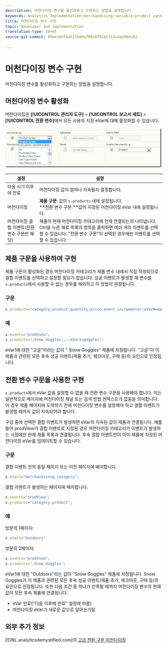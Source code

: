 ```yaml
---
description: 머천다이징 변수를 활성화하고 구현하는 방법을 설명합니다.
keywords: Analytics Implementation;merchandising;variable;product syntax;Conversion Variable Syntax;s.products
title: 머천다이징 변수 구현
topic: Developer and implementation
translation-type: tm+mt
source-git-commit: 99ee24efaa517e8da700c67818c111c4aa90dc02

---
```



# 머천다이징 변수 구현

머천다이징 변수를 활성화하고 구현하는 방법을 설명합니다.

## 머천다이징 변수 활성화

머천다이징은 **[!UICONTROL 관리자 도구]** > **[!UICONTROL 보고서 세트]** > **[!UICONTROL 전환 변수]**&#x200B;에서 모든 사용자 지정 eVar에 대해 활성화할 수 있습니다.

![](assets/merch-enable.png)

| 설정 | 설명 |
|--- |--- |
| 다음 시기 이후에 만료 | 머천다이징 값이 얼마나 지속될지 결정합니다. |
| 머천다이징 | **제품 구문**: 값이 `s.products` 내에 설정됩니다.<br>**전환 변수 구문:**값이 지정된 머천다이징 eVar 내에 설정됩니다. |
| 머천다이징 결합 이벤트(전환 변수 구문만 해당) | 제품이 현재 머천다이징 카테고리에 언제 연결되는지 나타냅니다. Ctrl을 누른 채로 목록의 항목을 클릭하면 여러 개의 이벤트를 선택할 수 있습니다. &quot;전환 변수 구문&quot;이 선택된 경우에만 이벤트를 선택할 수 있습니다. |

## 제품 구문을 사용하여 구현

제품 구문이 활성화된 경우 머천다이징 카테고리가 제품 변수 내에서 직접 작성되므로 결합 이벤트를 선택하고 설정할 필요가 없습니다. 성공 이벤트가 발생할 때 변수를 `s.products`에서 사용할 수 없는 경우를 제외하고 이 방법이 권장됩니다.

### 구문

```js
s.products="category;product;quantity;price;event_incrementer;eVarN=merch_category|eVarM=merch_category2";
```

### 예

```js
s.events="prodView";
s.products=";Snow Goggles;;;;eVar1=goggles";
```

eVar1에 대한 &quot;고글&quot;이라는 값이 &quot; Snow Goggles&quot; 제품에 지정됩니다. &quot;고글&quot;이 이 제품과 관련된 모든 후속 성공 이벤트(제품 추가, 체크아웃, 구매 등)의 요인으로 인정됩니다.

## 전환 변수 구문을 사용한 구현

`s.products`에서 eVar 값을 설정할 수 없을 때 전환 변수 구문을 사용해야 합니다. 이는 일반적으로 페이지에 머천다이징 채널 또는 검색 방법 컨텍스트가 없음을 의미합니다. 이 경우 제품 페이지에 도착하기 전에 머천다이징 변수를 설정해야 하고 결합 이벤트가 발생할 때까지 값이 지속되어야 합니다.

구성 중에 선택한 결합 이벤트가 발생하면 eVar의 지속된 값이 제품과 연결됩니다. 예를 들어 prodView가 결합 이벤트로 지정된 경우 머천다이징 카테고리가 이벤트가 발생하는 시점에만 현재 제품 목록과 연결됩니다. 후속 결합 이벤트만이 이미 제품에 지정된 머천다이징 eVar를 업데이트할 수 있습니다.

### 구문

결합 이벤트 전의 동일 페이지 또는 이전 페이지에 배치합니다.

```js
s.eVar1="merchandising_category";
```

결합 이벤트가 발생하는 페이지에 배치합니다.

```js
s.events="prodView";
s.products="category;product";
```

### 예

방문의 1페이지:

```js
s.eVar1="Outdoors"
```

방문의 2페이지:

```js
s.events="prodView";
s.products=";Snow Goggles";
```

eVar1에 대한 &quot;Outdoors&quot;라는 값이 &quot;Snow Goggles&quot; 제품에 지정됩니다. Snow Goggles가 이 제품과 관련된 모든 후속 성공 이벤트(제품 추가, 체크아웃, 구매 등)의 요인으로 인정됩니다. 또한 다음 조건 중 하나가 만족될 때까지 머천다이징 변수의 현재 값이 모든 후속 제품에 연결됩니다.

* eVar 만료(&quot;다음 이후에 만료&quot; 설정에 따름)
* 머천다이징 eVar가 새로운 값으로 덮어쓰기됨

## 외부 추가 정보

[!DNL analyticsdemystified.com]의 [고급 전환 구문 머천다이징](https://analyticsdemystified.com/adobe-analytics/advanced-conversion-syntax-merchandising/)
